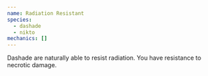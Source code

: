 ```yaml
---
name: Radiation Resistant
species:
  - dashade
  - nikto
mechanics: []
---
```

Dashade are naturally able to resist radiation. You have resistance to necrotic damage.

